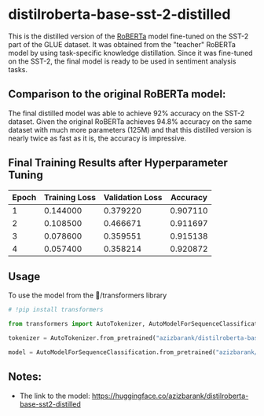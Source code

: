 # distilroberta-base-sst-2-distilled

This is the distilled version of the [RoBERTa](https://huggingface.co/textattack/roberta-base-SST-2) model fine-tuned on the SST-2 part of the GLUE dataset. It was obtained from the "teacher" RoBERTa model by using task-specific knowledge distillation. Since it was fine-tuned on the SST-2, the final model is ready to be used in sentiment analysis tasks.

## Comparison to the original RoBERTa model:


The final distilled model was able to achieve 92% accuracy on the SST-2 dataset. Given the original RoBERTa achieves 94.8% accuracy on the same dataset with much more parameters (125M) and that this distilled version is nearly twice as fast as it is, the accuracy is impressive.


## Final Training Results after Hyperparameter Tuning
|       Epoch       |  Training Loss  |  Validation Loss  |   Accuracy   |
| ----------------- |   ------------  |     ---------     |  ----------  |
|1                  |    0.144000     |   0.379220        |   0.907110   |
|2                  |    0.108500     |   0.466671        |   0.911697   |
|3                  |    0.078600     |   0.359551        |   0.915138   |
|4                  |    0.057400     |   0.358214        |   0.920872   |


## Usage

To use the model from the 🤗/transformers library

```python
# !pip install transformers

from transformers import AutoTokenizer, AutoModelForSequenceClassification

tokenizer = AutoTokenizer.from_pretrained("azizbarank/distilroberta-base-sst2-distilled")

model = AutoModelForSequenceClassification.from_pretrained("azizbarank/distilroberta-base-sst2-distilled")
```
## Notes: 
* The link to the model: https://huggingface.co/azizbarank/distilroberta-base-sst2-distilled
